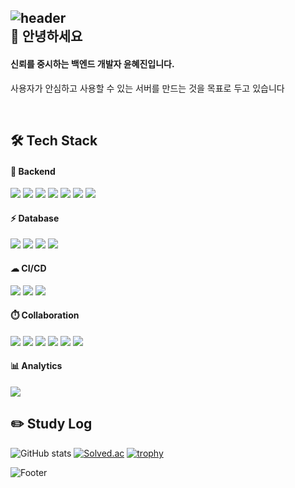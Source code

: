 ![header](https://capsule-render.vercel.app/api?type=waving&color=38bdae&height=200&&text=About%20Me&fontAlignY=40&fontColor=EFFBFB)
<br/>
:wave: 안녕하세요
------
#### 신뢰를 중시하는 백엔드 개발자 윤혜진입니다.
사용자가 안심하고 사용할 수 있는 서버를 만드는 것을 목표로 두고 있습니다

<br/>

🛠 Tech Stack
------
#### 🤖 Backend
<img src="https://img.shields.io/badge/Spring-6DB33F?style=for-the-badge&logo=spring&logoColor=white"/> <img src="https://img.shields.io/badge/Spring_Boot-F2F4F9?style=for-the-badge&logo=spring-boot"/> <img src="https://img.shields.io/badge/Spring_Security-6DB33F?style=for-the-badge&logo=Spring-Security&logoColor=white"/> <img src="https://img.shields.io/badge/Junit5-25A162?style=for-the-badge&logo=junit5&logoColor=white"/> <img src="https://img.shields.io/badge/JWT-000000?style=for-the-badge&logo=JSON%20web%20tokens&logoColor=white"/> <img src="https://img.shields.io/badge/gradle-02303A?style=for-the-badge&logo=gradle&logoColor=white"/> <img src="https://img.shields.io/badge/Socket.io-010101?&style=for-the-badge&logo=Socket.io&logoColor=white"/>
#### ⚡ Database
<img src="https://img.shields.io/badge/MySQL-005C84?style=for-the-badge&logo=mysql&logoColor=white"/> <img src="https://img.shields.io/badge/MariaDB-003545?style=for-the-badge&logo=mariadb&logoColor=white"/> <img src="https://img.shields.io/badge/MongoDB-4EA94B?style=for-the-badge&logo=mongodb&logoColor=white"/> <img src="https://img.shields.io/badge/redis-%23DD0031.svg?&style=for-the-badge&logo=redis&logoColor=white"/>
#### ☁ CI/CD
<img src="https://img.shields.io/badge/Amazon_AWS-FF9900?style=for-the-badge&logo=amazonaws&logoColor=white"/> <img src="https://img.shields.io/badge/Docker-2CA5E0?style=for-the-badge&logo=docker&logoColor=white"/> <img src="https://img.shields.io/badge/Jenkins-D24939?style=for-the-badge&logo=Jenkins&logoColor=white"/>
#### ⏱️ Collaboration
<img src="https://img.shields.io/badge/GIT-E44C30?style=for-the-badge&logo=git&logoColor=white"/> <img src="https://img.shields.io/badge/GitHub-100000?style=for-the-badge&logo=github&logoColor=white"/> <img src="https://img.shields.io/badge/GitLab-330F63?style=for-the-badge&logo=gitlab&logoColor=white"/> <img src="https://img.shields.io/badge/Jira-0052CC?style=for-the-badge&logo=Jira&logoColor=white"/> <img src="https://img.shields.io/badge/Notion-000000?style=for-the-badge&logo=notion&logoColor=white"/> <img src="https://img.shields.io/badge/Figma-F24E1E?style=for-the-badge&logo=figma&logoColor=white"/>
#### 📊 Analytics
<img src="https://img.shields.io/badge/Sonarqube-5190cf?style=for-the-badge&logo=sonarqube&logoColor=white"/>

<br/>

:pencil2: Study Log
------
![GitHub stats](https://github-readme-stats.vercel.app/api?username=hjyoon&show_icons=true)
[![Solved.ac](http://mazassumnida.wtf/api/v2/generate_badge?boj=hjyoon)](https://solved.ac/hjyoon)
[![trophy](https://github-profile-trophy.vercel.app/?username=hjyoon&theme=flat&column=7)](https://github.com/hjyoon/)


![Footer](https://capsule-render.vercel.app/api?type=waving&color=38bdae&height=200&section=footer)

